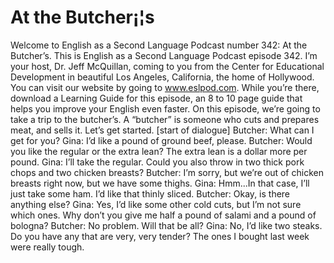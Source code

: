 # At the Butcher¡¦s

Welcome to English as a Second Language Podcast number 342: At the Butcher’s.  This is English as a Second Language Podcast episode 342.  I’m your host, Dr. Jeff McQuillan, coming to you from the Center for Educational Development in beautiful Los Angeles, California, the home of Hollywood.  You can visit our website by going to www.eslpod.com.  While you’re there, download a Learning Guide for this episode, an 8 to 10 page guide that helps you improve your English even faster.  On this episode, we’re going to take a trip to the butcher’s.  A “butcher” is someone who cuts and prepares meat, and sells it.  Let’s get started.  [start of dialogue]  Butcher:  What can I get for you?  Gina:  I’d like a pound of ground beef, please.    Butcher:  Would you like the regular or the extra lean?  The extra lean is a dollar more per pound.  Gina:  I’ll take the regular.  Could you also throw in two thick pork chops and two chicken breasts?  Butcher:  I’m sorry, but we’re out of chicken breasts right now, but we have some thighs.  Gina:  Hmm...In that case, I’ll just take some ham.  I’d like that thinly sliced.  Butcher:  Okay, is there anything else?  Gina:  Yes, I’d like some other cold cuts, but I’m not sure which ones.  Why don’t you give me half a pound of salami and a pound of bologna?    Butcher:  No problem.  Will that be all?  Gina:  No, I’d like two steaks.  Do you have any that are very, very tender?  The ones I bought last week were really tough. 